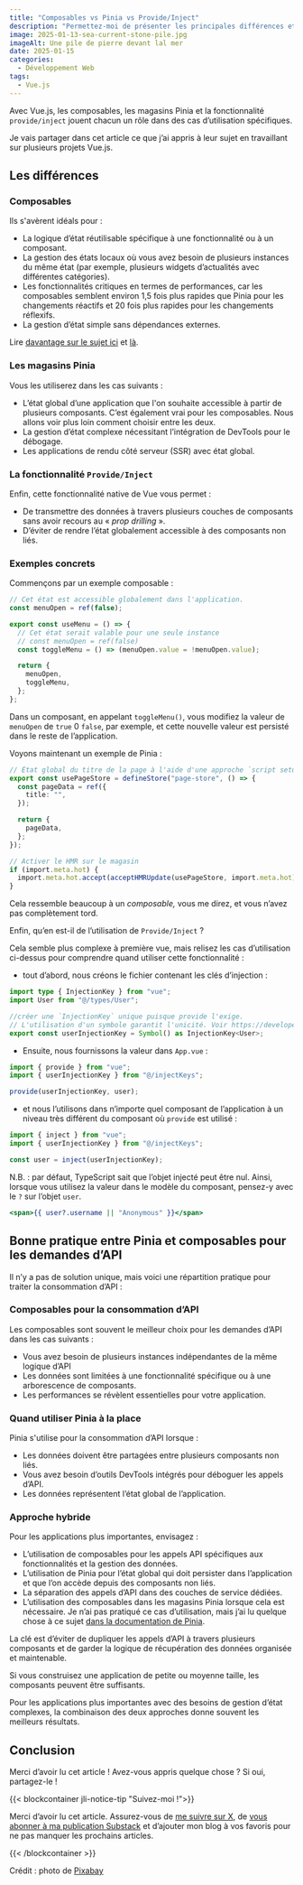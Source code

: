 ```yaml
---
title: "Composables vs Pinia vs Provide/Inject"
description: "Permettez-moi de présenter les principales différences et les cas d'utilisation de chaque approche de la gestion des états dans Vue 3."
image: 2025-01-13-sea-current-stone-pile.jpg
imageAlt: Une pile de pierre devant lal mer
date: 2025-01-15
categories:
  - Développement Web
tags:
  - Vue.js
---
```


Avec Vue.js, les composables, les magasins Pinia et la fonctionnalité `provide/inject` jouent chacun un rôle dans des cas d’utilisation spécifiques.

Je vais partager dans cet article ce que j’ai appris à leur sujet en travaillant sur plusieurs projets Vue.js.

## Les différences

### Composables

Ils s'avèrent idéals pour :

- La logique d’état réutilisable spécifique à une fonctionnalité ou à un composant.
- La gestion des états locaux où vous avez besoin de plusieurs instances du même état (par exemple, plusieurs widgets d’actualités avec différentes catégories).
- Les fonctionnalités critiques en termes de performances, car les composables semblent environ 1,5 fois plus rapides que Pinia pour les changements réactifs et 20 fois plus rapides pour les changements réflexifs.
- La gestion d’état simple sans dépendances externes.

Lire [davantage sur le sujet ici](https://vue-faq.org/en/development/stores.html) et [là](https://github.com/vuesence/pinia-vs-reactive).

### Les magasins Pinia

Vous les utiliserez dans les cas suivants :

- L’état global d’une application que l'on souhaite accessible à partir de plusieurs composants. C’est également vrai pour les composables. Nous allons voir plus loin comment choisir entre les deux.
- La gestion d’état complexe nécessitant l’intégration de DevTools pour le débogage.
- Les applications de rendu côté serveur (SSR) avec état global.

### La fonctionnalité `Provide/Inject`

Enfin, cette fonctionnalité native de Vue vous permet :

- De transmettre des données à travers plusieurs couches de composants sans avoir recours au « _prop drilling_ ».
- D’éviter de rendre l’état globalement accessible à des composants non liés.

### Exemples concrets

Commençons par un exemple composable :

```ts
// Cet état est accessible globalement dans l'application.
const menuOpen = ref(false);

export const useMenu = () => {
  // Cet état serait valable pour une seule instance
  // const menuOpen = ref(false)
  const toggleMenu = () => (menuOpen.value = !menuOpen.value);

  return {
    menuOpen,
    toggleMenu,
  };
};
```

Dans un composant, en appelant `toggleMenu()`, vous modifiez la valeur de `menuOpen` de `true` 0 `false`, par exemple, et cette nouvelle valeur est persisté dans le reste de l’application.

Voyons maintenant un exemple de Pinia :

```ts
// État global du titre de la page à l'aide d'une approche `script setup`
export const usePageStore = defineStore("page-store", () => {
  const pageData = ref({
    title: "",
  });

  return {
    pageData,
  };
});

// Activer le HMR sur le magasin
if (import.meta.hot) {
  import.meta.hot.accept(acceptHMRUpdate(usePageStore, import.meta.hot));
}
```

Cela ressemble beaucoup à un _composable,_ vous me direz, et vous n’avez pas complètement tord.

Enfin, qu’en est-il de l’utilisation de `Provide/Inject` ?

Cela semble plus complexe à première vue, mais relisez les cas d’utilisation ci-dessus pour comprendre quand utiliser cette fonctionnalité :

- tout d’abord, nous créons le fichier contenant les clés d’injection :

```typescript
import type { InjectionKey } from "vue";
import User from "@/types/User";

//créer une `InjectionKey` unique puisque provide l'exige.
// L'utilisation d'un symbole garantit l'unicité. Voir https://developer.mozilla.org/en-US/docs/Web/JavaScript/Reference/Global_Objects/Symbol
export const userInjectionKey = Symbol() as InjectionKey<User>;
```

- Ensuite, nous fournissons la valeur dans `App.vue` :

```typescript
import { provide } from "vue";
import { userInjectionKey } from "@/injectKeys";

provide(userInjectionKey, user);
```

- et nous l’utilisons dans n’importe quel composant de l’application à un niveau très différent du composant où `provide` est utilisé :

```typescript
import { inject } from "vue";
import { userInjectionKey } from "@/injectKeys";

const user = inject(userInjectionKey);
```

N.B. : par défaut, TypeScript sait que l’objet injecté peut être nul. Ainsi, lorsque vous utilisez la valeur dans le modèle du composant, pensez-y avec le `?` sur l’objet `user`.

```htm
<span>{{ user?.username || "Anonymous" }}</span>
```

## Bonne pratique entre Pinia et composables pour les demandes d’API

Il n’y a pas de solution unique, mais voici une répartition pratique pour traiter la consommation d’API :

### Composables pour la consommation d’API

Les composables sont souvent le meilleur choix pour les demandes d’API dans les cas suivants :

- Vous avez besoin de plusieurs instances indépendantes de la même logique d’API
- Les données sont limitées à une fonctionnalité spécifique ou à une arborescence de composants.
- Les performances se révèlent essentielles pour votre application.

### Quand utiliser Pinia à la place

Pinia s'utilise pour la consommation d’API lorsque :

- Les données doivent être partagées entre plusieurs composants non liés.
- Vous avez besoin d’outils DevTools intégrés pour déboguer les appels d’API.
- Les données représentent l’état global de l’application.

### Approche hybride

Pour les applications plus importantes, envisagez :

- L’utilisation de composables pour les appels API spécifiques aux fonctionnalités et la gestion des données.
- L’utilisation de Pinia pour l’état global qui doit persister dans l’application et que l’on accède depuis des composants non liés.
- La séparation des appels d’API dans des couches de service dédiées.
- L’utilisation des composables dans les magasins Pinia lorsque cela est nécessaire. Je n’ai pas pratiqué ce cas d’utilisation, mais j’ai lu quelque chose à ce sujet [dans la documentation de Pinia](https://pinia.vuejs.org/cookbook/composables.html).

La clé est d’éviter de dupliquer les appels d’API à travers plusieurs composants et de garder la logique de récupération des données organisée et maintenable.

Si vous construisez une application de petite ou moyenne taille, les composants peuvent être suffisants.

Pour les applications plus importantes avec des besoins de gestion d’état complexes, la combinaison des deux approches donne souvent les meilleurs résultats.

## Conclusion

Merci d’avoir lu cet article ! Avez-vous appris quelque chose ? Si oui, partagez-le !

{{< blockcontainer jli-notice-tip "Suivez-moi !">}}

Merci d’avoir lu cet article. Assurez-vous de [me suivre sur X](https://x.com/LitzlerJeremie), de [vous abonner à ma publication Substack](https://iamjeremie.substack.com/) et d’ajouter mon blog à vos favoris pour ne pas manquer les prochains articles.

{{< /blockcontainer >}}

Crédit : photo de [Pixabay](https://www.pexels.com/photo/cairn-stones-and-body-of-water-in-distance-235990/)
